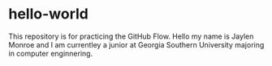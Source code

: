 # hello-world
This repository is for practicing the GitHub Flow.
Hello my name is Jaylen Monroe and I am currentley a junior at Georgia Southern University majoring in computer enginnering.
